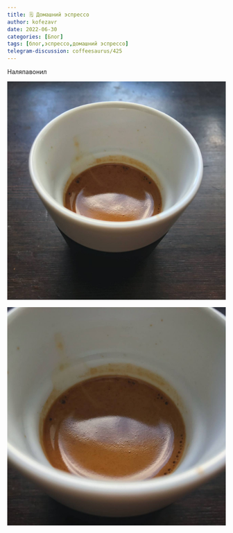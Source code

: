 ```yaml
---
title: 🗒 Домашний эспрессо
author: kofezavr
date: 2022-06-30
categories: [Блог]
tags: [блог,эспрессо,домашний эспрессо]
telegram-discussion: coffeesaurus/425
--- 
```

Наляпавонил

![Домашний эспрессо](/assets/img/posts/22/06/espresso-1.jpg)

![Домашний эспрессо](/assets/img/posts/22/06/espresso-2.jpg)